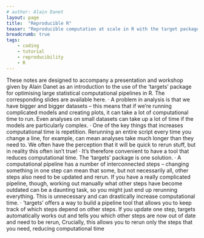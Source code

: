 ```yaml
---
# author: Alain Danet
layout: page
title:  "Reproducible R"
teaser: "Reproducible computation at scale in R with the target package"
breadcrumb: true
tags:
    - coding
    - tutorial
    - reproducibility
    - R
---
```


These notes are designed to accompany a presentation and workshop given by Alain Danet as an introduction to the use of the ‘targets’ package for optimising large statistical computational pipelines in R. The corresponding slides are available here.
·         A problem in analysis is that we have bigger and bigger datasets – this means that if we’re running complicated models and creating plots, it can take a lot of computational time to run. Even analyses on small datasets can take up a lot of time if the models are particularly complex.
·         One of the key things that increases computational time is repetition. Rerunning an entire script every time you change a line, for example, can mean analyses take much longer than they need to. We often have the perception that it will be quick to rerun stuff, but in reality this often isn’t true!
·         It’s therefore convenient to have a tool that reduces computational time. The ‘targets’ package is one solution.
·         A computational pipeline has a number of interconnected steps – changing something in one step can mean that some, but not necessarily all, other steps also need to be updated and rerun. If you have a really complicated pipeline, though, working out manually what other steps have become outdated can be a daunting task, so you might just end up rerunning everything. This is unnecessary and can drastically increase computational time.
·         ‘targets’ offers a way to build a pipeline tool that allows you to keep track of which steps depend on other steps. If you update one step, targets automatically works out and tells you which other steps are now out of date and need to be rerun, Crucially, this allows you to rerun only the steps that you need, reducing computational time
